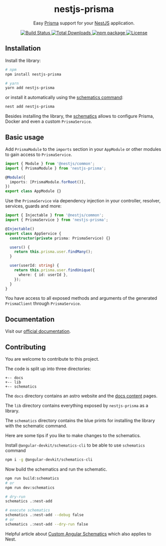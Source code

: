 <h1 align="center">nestjs-prisma</h1>

<p align="center">
    Easy <a href="https://github.com/prisma/prisma" target="_blank" rel="noopener">Prisma</a> support for your <a href="https://github.com/nestjs/nest" target="_blank" rel="noopener">NestJS</a> application.
</p>

<p align="center">
  <a href="https://github.com/notiz-dev/nestjs-prisma/actions/workflows/node.js.yml" target="_blank" rel="noopener">
    <img src="https://github.com/notiz-dev/nestjs-prisma/actions/workflows/node.js.yml/badge.svg?branch=main"alt="Build Status"/>
  </a>
  <a href="https://www.npmjs.com/package/nestjs-prisma" target="_blank" rel="noopener">
    <img src="https://img.shields.io/npm/dt/nestjs-prisma.svg" alt="Total Downloads" />
  </a>
  <a href="https://www.npmjs.com/package/nestjs-prisma" target="_blank" rel="noopener">
    <img src="https://img.shields.io/npm/v/nestjs-prisma.svg" alt="npm package"/>
  </a>
  <a href="https://github.com/notiz-dev/nestjs-prisma/blob/main/LICENSE" target="_blank" rel="noopener">
    <img src="https://img.shields.io/npm/l/nestjs-prisma.svg" alt="License">
  </a>
</p>

## Installation

Install the library:

```bash
# npm
npm install nestjs-prisma

# yarn
yarn add nestjs-prisma
```

or install it automatically using the [schematics command](https://docs.nestjs.com/cli/usages#nest-add):

```bash
nest add nestjs-prisma
```

Besides installing the library, the [schematics](#schematics) allows to configure Prisma, Docker and even a custom `PrismaService`.

## Basic usage

Add `PrismaModule` to the `imports` section in your `AppModule` or other modules to gain access to `PrismaService`.

```ts
import { Module } from '@nestjs/common';
import { PrismaModule } from 'nestjs-prisma';

@Module({
  imports: [PrismaModule.forRoot()],
})
export class AppModule {}
```

Use the `PrismaService` via dependency injection in your controller, resolver, services, guards and more:

```ts
import { Injectable } from '@nestjs/common';
import { PrismaService } from 'nestjs-prisma';

@Injectable()
export class AppService {
  constructor(private prisma: PrismaService) {}

  users() {
    return this.prisma.user.findMany();
  }

  user(userId: string) {
    return this.prisma.user.findUnique({
      where: { id: userId },
    });
  }
}
```

You have access to all exposed methods and arguments of the generated `PrismaClient` through `PrismaService`.

## Documentation

Visit our [official documentation](https://nestjs-prisma.dev/docs/installation).

## Contributing

You are welcome to contribute to this project.

The code is split up into three directories:

```
+-- docs
+-- lib
+-- schematics
```

The `docs` directory contains an astro website and the [docs content](./docs/src/pages/docs) pages.

The `lib` directory contains everything exposed by `nestjs-prisma` as a library.

The `schematics` directory contains the blue prints for installing the library with the schematic command.

Here are some tips if you like to make changes to the schematics.

Install `@angular-devkit/schematics-cli` to be able to use `schematics` command

```bash
npm i -g @angular-devkit/schematics-cli
```

Now build the schematics and run the schematic.

```bash
npm run build:schematics
# or
npm run dev:schematics

# dry-run
schematics .:nest-add

# execute schematics
schematics .:nest-add --debug false
# or
schematics .:nest-add --dry-run false
```

Helpful article about [Custom Angular Schematics](https://medium.com/@tomastrajan/total-guide-to-custom-angular-schematics-5c50cf90cdb4) which also applies to Nest.
